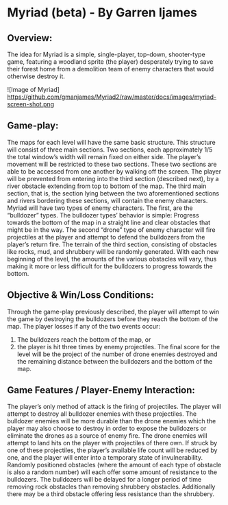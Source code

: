 # Myriad (beta) - By Garren Ijames
## Overview:
The idea for Myriad is a simple, single-player, top-down, shooter-type game, featuring a woodland sprite (the player) desperately trying to save their forest home from a demolition team of enemy characters that would otherwise destroy it.

![Image of Myriad] https://github.com/gmanjames/Myriad2/raw/master/docs/images/myriad-screen-shot.png

## Game-play:
The maps for each level will have the same basic structure. This structure will consist of three main sections. Two sections, each approximately 1/5 the total window’s width will remain fixed on either side. The player’s movement will be restricted to these two sections. These two sections are able to be accessed from one another by walking off the screen. The player will be prevented from entering into the third section (described next), by a river obstacle extending from top to bottom of the map. The third main section, that is, the section lying between the two aforementioned sections and rivers bordering these sections, will contain the enemy characters. Myriad will have two types of enemy characters. The first, are the “bulldozer” types. The bulldozer types’ behavior is simple: Progress towards the bottom of the map in a straight line and clear obstacles that might be in the way. The second “drone” type of enemy character will fire projectiles at the player and attempt to defend the bulldozers from the player’s return fire. The terrain of the third section, consisting of obstacles like rocks, mud, and shrubbery will be randomly generated. With each new beginning of the level, the amounts of the various obstacles will vary, thus making it more or less difficult for the bulldozers to progress towards the bottom.

## Objective & Win/Loss Conditions:
Through the game-play previously described, the player will attempt to win the game by destroying the bulldozers before they reach the bottom of the map. The player losses if any of the two events occur:
1. The bulldozers reach the bottom of the map, or
2. the player is hit three times by enemy projectiles.
The final score for the level will be the project of the number of drone enemies destroyed and the remaining distance between the bulldozers and the bottom of the map.

## Game Features / Player-Enemy Interaction:
The player’s only method of attack is the firing of projectiles. The player will attempt to destroy all bulldozer enemies with these projectiles. The bulldozer enemies will be more durable than the drone enemies which the player may also choose to destroy in order to expose the bulldozers or eliminate the drones as a source of enemy fire. The drone enemies will attempt to land hits on the player with projectiles of there own. If struck by one of these projectiles, the player’s available life count will be reduced by one, and the player will enter into a temporary state of invulnerability. Randomly positioned obstacles (where the amount of each type of obstacle is also a random number) will each offer some amount of resistance to the bulldozers. The bulldozers will be delayed for a longer period of time removing rock obstacles than removing shrubbery obstacles. Additionally there may be a third obstacle offering less resistance than the shrubbery.
